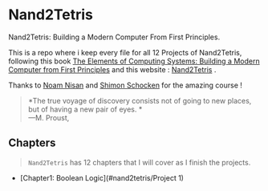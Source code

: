 # Nand2Tetris
Nand2Tetris: Building a Modern Computer From First Principles.<br/>


This is a repo where i keep every file for all 12 Projects of Nand2Tetris, 
following this book [The Elements of Computing Systems: Building a Modern Computer from First Principles](https://www.amazon.it/Elements-Computing-Systems-Building-Principles/dp/0262640686) 
and this website : [Nand2Tetris](https://www.nand2tetris.org) .<br/>


Thanks to [Noam Nisan](https://www.cs.huji.ac.il/~noam/) and [Shimon Schocken](https://www.shimonschocken.com/)  for the amazing course ! <br/>


> *The true voyage of discovery consists not of going to new places, but of having a new pair of eyes. * <br/>
> —M. Proust,


## Chapters
> `Nand2Tetris` has 12 chapters that I will cover as I finish the projects.
- [Chapter1: Boolean Logic](#nand2tetris/Project 1)
